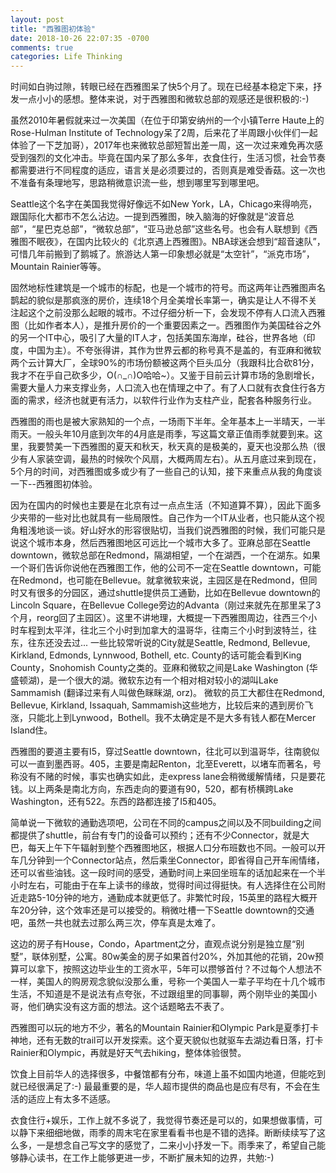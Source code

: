 ```yaml
---
layout: post
title: "西雅图初体验"
date: 2018-10-26 22:07:35 -0700
comments: true
categories: Life Thinking
---
```

时间如白驹过隙，转眼已经在西雅图呆了快5个月了。现在已经基本稳定下来，抒发一点小小的感想。整体来说，对于西雅图和微软总部的观感还是很积极的:-)

虽然2010年暑假就来过一次美国（在位于印第安纳州的一个小镇Terre Haute上的Rose-Hulman Institute of Technology呆了2周，后来花了半周跟小伙伴们一起体验了一下芝加哥），2017年也来微软总部短暂出差一周，这一次过来难免再次感受到强烈的文化冲击。毕竟在国内呆了那么多年，衣食住行，生活习惯，社会节奏都需要进行不同程度的适应，语言关是必须要过的，否则真是难受香菇。这一次也不准备有条理地写，思路稍微意识流一些，想到哪里写到哪里吧。

<!--more-->

Seattle这个名字在美国我觉得好像远不如New York，LA，Chicago来得响亮，跟国际化大都市不怎么沾边。一提到西雅图，映入脑海的好像就是“波音总部”，“星巴克总部”，“微软总部”，“亚马逊总部”这些名号。也会有人联想到《西雅图不眠夜》，在国内比较火的《北京遇上西雅图》。NBA球迷会想到“超音速队”，可惜几年前搬到了鹅城了。旅游达人第一印象想必就是“太空针”，“派克市场”，Mountain Rainier等等。

固然地标性建筑是一个城市的标配，也是一个城市的符号。而这两年让西雅图声名鹊起的貌似是那疯涨的房价，连续18个月全美增长率第一，确实是让人不得不关注起这个之前没那么起眼的城市。不过仔细分析一下，会发现不停有人口流入西雅图（比如作者本人），是推升房价的一个重要因素之一。西雅图作为美国硅谷之外的另一个IT中心，吸引了大量的IT人才，包括美国东海岸，硅谷，世界各地（印度，中国为主）。不夸张得讲，其作为世界云都的称号真不是盖的，有亚麻和微软两个云计算大厂，全球90%的市场份额被这两个巨头瓜分（我跟科比合砍81分，我才不在乎自己砍多少，O(∩\_∩)O哈哈~）。又鉴于目前云计算市场的急剧增长，需要大量人力来支撑业务，人口流入也在情理之中了。有了人口就有衣食住行各方面的需求，经济也就更有活力，以软件行业作为支柱产业，配套各种服务行业。

西雅图的雨也是被大家熟知的一个点，一场雨下半年。全年基本上一半晴天，一半雨天。一般头年10月底到次年的4月底是雨季，写这篇文章正值雨季就要到来。这里，我要赞美一下西雅图的夏天和秋天，秋天真的是极美的，夏天也没那么热（很少有人家装空调，最热的时候吹个风扇，大概两周左右）。从五月底过来到现在，5个月的时间，对西雅图或多或少有了一些自己的认知，接下来重点从我的角度谈一下--西雅图初体验。

因为在国内的时候也主要是在北京有过一点点生活（不知道算不算），因此下面多少夹带的一些对比也就具有一些局限性。自己作为一个IT从业者，也只能从这个视角粗浅地谈一谈。好山好水的形容很贴切，当我们说西雅图的时候，我们可能只是说这个城市本身，然后西雅图地区可远比一个城市大多了。亚麻总部在Seattle downtown，微软总部在Redmond，隔湖相望，一个在湖西，一个在湖东。如果一个哥们告诉你说他在西雅图工作，他的公司不一定在Seattle
downtown，可能在Redmond，也可能在Bellevue。就拿微软来说，主园区是在Redmond，但同时又有很多的分园区，通过shuttle提供员工通勤，比如在Bellevue downtown的Lincoln Square，在Bellevue College旁边的Advanta（刚过来就先在那里呆了3个月，reorg回了主园区）。这里不讲地理，大概提一下西雅图周边，往西三个小时车程到太平洋，往北三个小时到加拿大的温哥华，往南三个小时到波特兰，往东，往东还没去过...
一些比较常听说的City就是Seattle, Redmond, Bellevue, Kirkland, Edmonds, Lynnwood, Bothell, etc. County的话可能会看到King County，Snohomish County之类的。亚麻和微软之间是Lake Washington (华盛顿湖)，是一个很大的湖。微软东边有一个相对相对较小的湖叫Lake Sammamish (翻译过来有人叫做色眯眯湖, orz)。 微软的员工大都住在Redmond, Bellevue, Kirkland, Issaquah, Sammamish这些地方，比较后来的遇到房价飞涨，只能北上到Lynwood，Bothell。我不太确定是不是大多有钱人都在Mercer Island住。

西雅图的要道主要有I5，穿过Seattle downtown，往北可以到温哥华，往南貌似可以一直到墨西哥。405，主要是南起Renton，北至Everett，以堵车而著名，号称没有不赌的时候，事实也确实如此，走express lane会稍微缓解情绪，只是要花钱。以上两条是南北方向，东西走向的要道有90，520，都有桥横跨Lake Washington，还有522。东西的路都连接了I5和405。

简单说一下微软的通勤选项吧，公司在不同的campus之间以及不同building之间都提供了shuttle，前台有专门的设备可以预约；还有不少Connector，就是大巴，每天上午下午辐射到整个西雅图地区，根据人口分布班数也不同。一般可以开车几分钟到一个Connector站点，然后乘坐Connector，即省得自己开车闹情绪，还可以省些油钱。这一段时间的感受，通勤时间上来回坐班车的话加起来在一个半小时左右，可能由于在车上读书的缘故，觉得时间过得挺快。有人选择住在公司附近走路5-10分钟的地方，通勤成本就更低了。非繁忙时段，15英里的路程大概开车20分钟，这个效率还是可以接受的。稍微吐槽一下Seattle downtown的交通吧，虽然一共也就去过那么两三次，停车真是太难了。

这边的房子有House，Condo，Apartment之分，直观点说分别是独立屋“别墅”，联体别墅，公寓。80w美金的房子如果首付20%，外加其他的花销，20w预算可以拿下，按照这边毕业生的工资水平，5年可以攒够首付？不过每个人想法不一样，美国人的购房观念貌似没那么重，号称一个美国人一辈子平均在十几个城市生活，不知道是不是说法有点夸张，不过跟组里的同事聊，两个刚毕业的美国小哥，他们确实没有这方面的想法。这个话题略去不表了。

西雅图可以玩的地方不少，著名的Mountain Rainier和Olympic Park是夏季打卡神地，还有无数的trail可以开发探索。这个夏天貌似也就驱车去湖边看日落，打卡Rainier和Olympic，再就是好天气去hiking，整体体验很赞。

饮食上目前华人的选择很多，中餐馆都有分布，味道上虽不如国内地道，但能吃到就已经很满足了:-) 最最重要的是，华人超市提供的商品也是应有尽有，不会在生活的适应上有太多不适感。

衣食住行+娱乐，工作上就不多说了，我觉得节奏还是可以的，如果想做事情，可以静下来细细地做，雨季的周末宅在家里看看书也是不错的选择。断断续续写了这么多，一是想念自己写文字的感觉了，二来小小抒发一下。雨季来了，希望自己能够静心读书，在工作上能够更进一步，不断扩展未知的边界，共勉:-)
